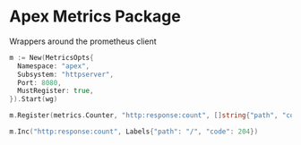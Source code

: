 # Apex Metrics Package
Wrappers around the prometheus client


```go
m := New(MetricsOpts{
  Namespace: "apex",
  Subsystem: "httpserver",
  Port: 8080,
  MustRegister: true,
}).Start(wg)

m.Register(metrics.Counter, "http:response:count", []string{"path", "code"})

m.Inc("http:response:count", Labels{"path": "/", "code": 204})
```
